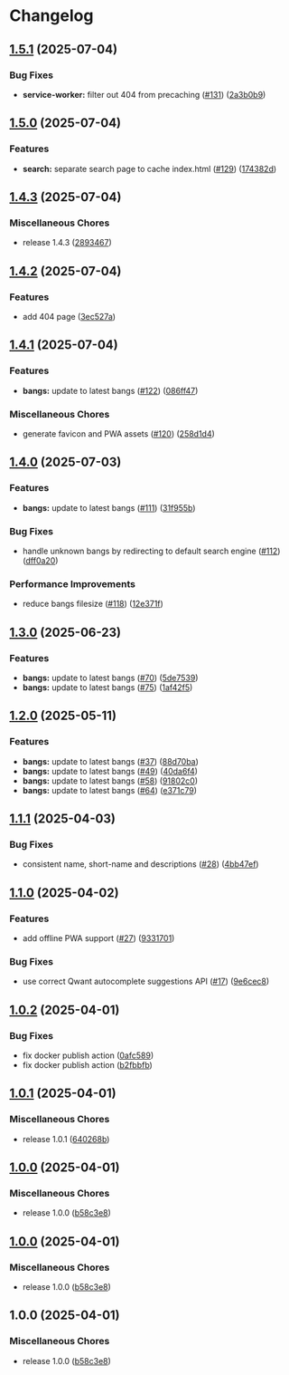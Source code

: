 # Changelog

## [1.5.1](https://github.com/hugo-vrijswijk/bangin-search/compare/v1.5.0...v1.5.1) (2025-07-04)


### Bug Fixes

* **service-worker:** filter out 404 from precaching ([#131](https://github.com/hugo-vrijswijk/bangin-search/issues/131)) ([2a3b0b9](https://github.com/hugo-vrijswijk/bangin-search/commit/2a3b0b91d25f2950af7d16f7d85884756fbb0724))

## [1.5.0](https://github.com/hugo-vrijswijk/bangin-search/compare/v1.4.3...v1.5.0) (2025-07-04)


### Features

* **search:** separate search page to cache index.html ([#129](https://github.com/hugo-vrijswijk/bangin-search/issues/129)) ([174382d](https://github.com/hugo-vrijswijk/bangin-search/commit/174382db888e72054fc9197cb4359eafa343b4f0))

## [1.4.3](https://github.com/hugo-vrijswijk/bangin-search/compare/v1.4.2...v1.4.3) (2025-07-04)


### Miscellaneous Chores

* release 1.4.3 ([2893467](https://github.com/hugo-vrijswijk/bangin-search/commit/28934674be1d6837598bfbc7490931cf6c7b65f8))

## [1.4.2](https://github.com/hugo-vrijswijk/bangin-search/compare/v1.4.1...v1.4.2) (2025-07-04)


### Features

* add 404 page ([3ec527a](https://github.com/hugo-vrijswijk/bangin-search/commit/3ec527a58bb2579fc428bd17d1354b28087798dd))

## [1.4.1](https://github.com/hugo-vrijswijk/bangin-search/compare/v1.4.0...v1.4.1) (2025-07-04)


### Features

* **bangs:** update to latest bangs ([#122](https://github.com/hugo-vrijswijk/bangin-search/issues/122)) ([086ff47](https://github.com/hugo-vrijswijk/bangin-search/commit/086ff4773838ec847498dcc0222b66f3ec1aa0cb))


### Miscellaneous Chores

* generate favicon and PWA assets ([#120](https://github.com/hugo-vrijswijk/bangin-search/issues/120)) ([258d1d4](https://github.com/hugo-vrijswijk/bangin-search/commit/258d1d47fb7161c81a8f501ef76a4f7b94102ef0))

## [1.4.0](https://github.com/hugo-vrijswijk/bangin-search/compare/v1.3.0...v1.4.0) (2025-07-03)


### Features

* **bangs:** update to latest bangs ([#111](https://github.com/hugo-vrijswijk/bangin-search/issues/111)) ([31f955b](https://github.com/hugo-vrijswijk/bangin-search/commit/31f955b7e5f4d469883117d12b2cf22277371584))


### Bug Fixes

* handle unknown bangs by redirecting to default search engine ([#112](https://github.com/hugo-vrijswijk/bangin-search/issues/112)) ([dff0a20](https://github.com/hugo-vrijswijk/bangin-search/commit/dff0a20d620816e2f75b42ad110ab7fa2850cc82))


### Performance Improvements

* reduce bangs filesize ([#118](https://github.com/hugo-vrijswijk/bangin-search/issues/118)) ([12e371f](https://github.com/hugo-vrijswijk/bangin-search/commit/12e371f8be69be98ca503fca924b1779dea56138))

## [1.3.0](https://github.com/hugo-vrijswijk/bangin-search/compare/v1.2.0...v1.3.0) (2025-06-23)


### Features

* **bangs:** update to latest bangs ([#70](https://github.com/hugo-vrijswijk/bangin-search/issues/70)) ([5de7539](https://github.com/hugo-vrijswijk/bangin-search/commit/5de75394d8a31dcfb9ef5d51d8018df4fa265e8f))
* **bangs:** update to latest bangs ([#75](https://github.com/hugo-vrijswijk/bangin-search/issues/75)) ([1af42f5](https://github.com/hugo-vrijswijk/bangin-search/commit/1af42f5040aa1fdc23fbfff74ee2c0abb82b0911))

## [1.2.0](https://github.com/hugo-vrijswijk/bangin-search/compare/v1.1.1...v1.2.0) (2025-05-11)


### Features

* **bangs:** update to latest bangs ([#37](https://github.com/hugo-vrijswijk/bangin-search/issues/37)) ([88d70ba](https://github.com/hugo-vrijswijk/bangin-search/commit/88d70bae866547420b7481cf804dd4bc8cb9f979))
* **bangs:** update to latest bangs ([#49](https://github.com/hugo-vrijswijk/bangin-search/issues/49)) ([40da6f4](https://github.com/hugo-vrijswijk/bangin-search/commit/40da6f40dc6334f04b48aa09bb1750e306b9cfc4))
* **bangs:** update to latest bangs ([#58](https://github.com/hugo-vrijswijk/bangin-search/issues/58)) ([91802c0](https://github.com/hugo-vrijswijk/bangin-search/commit/91802c03e4369200bba219089063e586cddce4e4))
* **bangs:** update to latest bangs ([#64](https://github.com/hugo-vrijswijk/bangin-search/issues/64)) ([e371c79](https://github.com/hugo-vrijswijk/bangin-search/commit/e371c79231e9cc310eef57fc2a880fcd985fb3ec))

## [1.1.1](https://github.com/hugo-vrijswijk/bangin-search/compare/v1.1.0...v1.1.1) (2025-04-03)


### Bug Fixes

* consistent name, short-name and descriptions ([#28](https://github.com/hugo-vrijswijk/bangin-search/issues/28)) ([4bb47ef](https://github.com/hugo-vrijswijk/bangin-search/commit/4bb47ef214fd7d380f80376296738a2cbdcef379))

## [1.1.0](https://github.com/hugo-vrijswijk/bangin-search/compare/v1.0.2...v1.1.0) (2025-04-02)


### Features

* add offline PWA support ([#27](https://github.com/hugo-vrijswijk/bangin-search/issues/27)) ([9331701](https://github.com/hugo-vrijswijk/bangin-search/commit/93317019d384a9f653228b3d945ecc4a2e334672))


### Bug Fixes

* use correct Qwant autocomplete suggestions API ([#17](https://github.com/hugo-vrijswijk/bangin-search/issues/17)) ([9e6cec8](https://github.com/hugo-vrijswijk/bangin-search/commit/9e6cec87286ba95a86bed8c485352db5dc0abd8c))

## [1.0.2](https://github.com/hugo-vrijswijk/bangin-search/compare/v1.0.1...v1.0.2) (2025-04-01)


### Bug Fixes

* fix docker publish action ([0afc589](https://github.com/hugo-vrijswijk/bangin-search/commit/0afc58961f9899b8612acc3fd5ac506a2b4d267b))
* fix docker publish action ([b2fbbfb](https://github.com/hugo-vrijswijk/bangin-search/commit/b2fbbfb1f1e074c54c28b1c9ce97b3dcfc7a1bf9))

## [1.0.1](https://github.com/hugo-vrijswijk/bangin-search/compare/v1.0.0...v1.0.1) (2025-04-01)


### Miscellaneous Chores

* release 1.0.1 ([640268b](https://github.com/hugo-vrijswijk/bangin-search/commit/640268b0d694e119f3c53da358626cb282ba99b0))

## [1.0.0](https://github.com/hugo-vrijswijk/bangin-search/compare/v1.0.0...v1.0.0) (2025-04-01)


### Miscellaneous Chores

* release 1.0.0 ([b58c3e8](https://github.com/hugo-vrijswijk/bangin-search/commit/b58c3e852e9f8e0c2a73cf782c9c4dd969b712b4))

## [1.0.0](https://github.com/hugo-vrijswijk/bangin-search/compare/v1.0.0...v1.0.0) (2025-04-01)


### Miscellaneous Chores

* release 1.0.0 ([b58c3e8](https://github.com/hugo-vrijswijk/bangin-search/commit/b58c3e852e9f8e0c2a73cf782c9c4dd969b712b4))

## 1.0.0 (2025-04-01)


### Miscellaneous Chores

* release 1.0.0 ([b58c3e8](https://github.com/hugo-vrijswijk/bangin-search/commit/b58c3e852e9f8e0c2a73cf782c9c4dd969b712b4))
